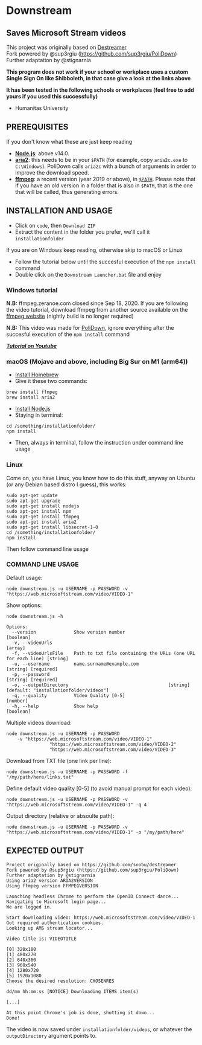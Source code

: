 # Downstream

## Saves Microsoft Stream videos

This project was originally based on [Destreamer](https://github.com/snobu/destreamer)  
Fork powered by @sup3rgiu (https://github.com/sup3rgiu/PoliDown)  
Further adaptation by @stignarnia

**This program does not work if your school or workplace uses a custom Single Sign On like Shibboleth, in that case give a look at the links above**  
  
**It has been tested in the following schools or workplaces (feel free to add yours if you used this successfully)**
* Humanitas University

## PREREQUISITES
If you don't know what these are just keep reading

* [**Node.js**](https://nodejs.org/it/download/): above v14.0.
* [**aria2**](https://github.com/aria2/aria2/releases): this needs to be in your `$PATH` (for example, copy `aria2c.exe` to `C:\Windows`). PoliDown calls `aria2c` with a bunch of arguments in order to improve the download speed.
* [**ffmpeg**](https://www.ffmpeg.org/download.html): a recent version (year 2019 or above), in [`$PATH`](https://www.thewindowsclub.com/how-to-install-ffmpeg-on-windows-10). Please note that if you have an old version in a folder that is also in `$PATH`, that is the one that will be called, thus generating errors.

## INSTALLATION AND USAGE

* Click on `code`, then `Download ZIP`
* Extract the content in the folder you prefer, we'll call it `installationfolder`

If you are on Windows keep reading, otherwise skip to macOS or Linux

* Follow the tutorial below until the succesful execution of the `npm install` command
* Double click on the `Downstream Launcher.bat` file and enjoy

### Windows tutorial
**N.B:** ffmpeg.zeranoe.com closed since Sep 18, 2020. If you are following the video tutorial, download ffmpeg from another source available on the [ffmpeg website](https://www.ffmpeg.org/download.html) (nightly build is no longer required)

**N.B:** This video was made for [PoliDown](https://github.com/sup3rgiu/PoliDown), ignore everything after the succesful execution of the `npm install` command

***[Tutorial on Youtube](https://www.youtube.com/watch?v=iZgea4t5YW4)***

### macOS (Mojave and above, including Big Sur on M1 (arm64))

* [Install Homebrew](https://www.youtube.com/watch?v=31eTw5xRHBA)
* Give it these two commands:
```
brew install ffmpeg
brew install aria2
```
* [Install Node.js](https://www.youtube.com/watch?v=0i-gstqgjuE)
* Staying in terminal:
```
cd /something/installationfolder/
npm install
```
*  Then, always in terminal, follow the instruction under command line usage

### Linux

Come on, you have Linux, you know how to do this stuff, anyway on Ubuntu (or any Debian based distro I guess), this works:

```
sudo apt-get update
sudo apt-get upgrade
sudo apt-get install nodejs
sudo apt-get install npm
sudo apt-get install ffmpeg
sudo apt-get install aria2
sudo apt-get install libsecret-1-0
cd /something/installationfolder/
npm install
```
Then follow command line usage

### COMMAND LINE USAGE

Default usage:
```
node downstream.js -u USERNAME -p PASSWORD -v "https://web.microsoftstream.com/video/VIDEO-1"
```

Show options:
```
node downstream.js -h

Options:
  --version              Show version number                           [boolean]
  -v, --videoUrls                                                      [array]
  -f, --videoUrlsFile    Path to txt file containing the URLs (one URL for each line) [string]
  -u, --username         name.surname@example.com                 [string] [required]
  -p, --password                                                  [string] [required]
  -o, --outputDirectory                             		[string] [default: "installationfolder/videos"]
  -q, --quality          Video Quality [0-5]                            [number]
  -h, --help             Show help                                     [boolean]
```

Multiple videos download:
```
node downstream.js -u USERNAME -p PASSWORD
    -v "https://web.microsoftstream.com/video/VIDEO-1"
                "https://web.microsoftstream.com/video/VIDEO-2"
                "https://web.microsoftstream.com/video/VIDEO-3"
```

Download from TXT file (one link per line):
```
node downstream.js -u USERNAME -p PASSWORD -f "/my/path/here/links.txt"
```

Define default video quality [0-5] (to avoid manual prompt for each video):
```
node downstream.js -u USERNAME -p PASSWORD -v "https://web.microsoftstream.com/video/VIDEO-1" -q 4
```

Output directory (relative or absoulte path):
```
node downstream.js -u USERNAME -p PASSWORD -v "https://web.microsoftstream.com/video/VIDEO-1" -o "/my/path/here"
```

## EXPECTED OUTPUT

```
Project originally based on https://github.com/snobu/destreamer
Fork powered by @sup3rgiu (https://github.com/sup3rgiu/PoliDown)
Further adaptation by @stignarnia
Using aria2 version ARIA2VERSION
Using ffmpeg version FFMPEGVERSION

Launching headless Chrome to perform the OpenID Connect dance...
Navigating to Microsoft login page...
We are logged in.

Start downloading video: https://web.microsoftstream.com/video/VIDEO-1
Got required authentication cookies.
Looking up AMS stream locator...

Video title is: VIDEOTITLE

[0] 320x180
[1] 480x270
[2] 640x360
[3] 960x540
[4] 1280x720
[5] 1920x1080
Choose the desired resolution: CHOSENRES

dd/mm hh:mm:ss [NOTICE] Downloading ITEMS item(s)

[...]

At this point Chrome's job is done, shutting it down...
Done!
```

The video is now saved under `installationfolder/videos`, or whatever the `outputDirectory` argument points to.
